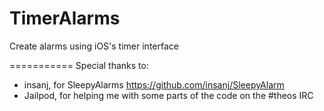 TimerAlarms
===========

Create alarms using iOS's timer interface

===========
Special thanks to:

- insanj, for SleepyAlarms https://github.com/insanj/SleepyAlarm
- Jailpod, for helping me with some parts of the code on the #theos IRC
